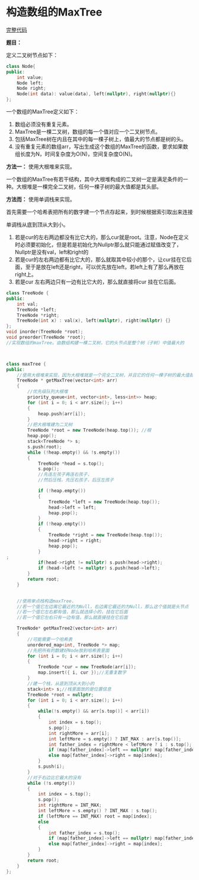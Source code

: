 # 构造数组的MaxTree
[完整代码](ttps://github.com/ludandandan/Programmer-interview-guide/blob/master/Chapter01_AdvancedVideo/maxTree.cpp)

**题目：**

定义二叉树节点如下：
```c++
class Node{
public:
    int value;
    Node left;
    Node right;
    Node(int data): value(data), left(nullptr), right(nullptr){}
};
```

一个数组的MaxTree定义如下：

1. 数组必须没有重复元素。
2. MaxTree是一棵二叉树，数组的每一个值对应一个二叉树节点。
3. 包括MaxTree树在内且在其中的每一棵子树上，值最大的节点都是树的头。
4. 没有重复元素的数组arr，写出生成这个数组的MaxTree的函数，要求如果数组长度为N，时间复杂度为O(N)，空间复杂度O(N)。


**方法一：** 使用大根堆来实现。

一个数组的MaxTree有若干结构，其中大根堆构成的二叉树一定是满足条件的一种。大根堆是一棵完全二叉树，任何一棵子树的最大值都是其头部。


**方法而：** 使用单调栈来实现。

首先需要一个哈希表把所有的数字建一个节点存起来，到时候根据索引取出来连接

单调栈从底到顶从大到小。
1. 若是cur的左右两边都没有比它大的，那么cur就是root。注意，Node在定义时必须要初始化，但是若是初始化为Nullptr那么就只能通过赋值改变了，Nullptr是没有val，left和right的
2. 若是cur的左右两边都有比它大的，那么就取其中较小的那个，让cur挂在它后面，至于是放在left还是right，可以优先放在left，若left上有了那么再放在right上。
3. 若是cur 左右两边只有一边有比它大的，那么就直接将cur 挂在它后面。

```c++
class TreeNode {
public:
	int val;
	TreeNode *left;
	TreeNode *right;
	TreeNode(int x) : val(x), left(nullptr), right(nullptr) {}
};
void inorder(TreeNode *root);
void preorder(TreeNode *root);
//实现数组的maxTree。由数组构建一棵二叉树，它的头节点是整个树（子树）中值最大的



class maxTree {
public:
	//使用大根堆来实现，因为大根堆就是一个完全二叉树，并且它的任何一棵子树的最大值就是它的头部
	TreeNode * getMaxTree(vector<int> arr)
	{
		//优先级队列大根堆
		priority_queue<int, vector<int>, less<int>> heap;
		for (int i = 0; i < arr.size(); i++)
		{
			heap.push(arr[i]);
		}
		//把大根堆建为二叉树
		TreeNode *root = new TreeNode(heap.top()); //根
		heap.pop();
		stack<TreeNode *> s;
		s.push(root);
		while (!heap.empty() && !s.empty())
		{
			TreeNode *head = s.top();
			s.pop();
			//先连左孩子再连右孩子，
			//然后压栈，先压右孩子，后压左孩子

			if (!heap.empty())
			{
				TreeNode *left = new TreeNode(heap.top());
				head->left = left;
				heap.pop();
			}
			if (!heap.empty())
			{
				TreeNode *right = new TreeNode(heap.top());
				head->right = right;
				heap.pop();
			}
;
			if(head->right != nullptr) s.push(head->right);
			if (head->left != nullptr) s.push(head->left);
		}
		return root;
	}
	

	//使用单点栈构造maxTree，
	//若一个值它左边离它最近的为Null，右边离它最近的为Null，那么这个值就是头节点
	//若一个值它左右都有值，那么就选择小的，挂在它后面
	//若一个值它左右只有一边有值，那么就直接挂在它后面

	TreeNode* getMaxTree2(vector<int> arr)
	{
		//可能需要一个哈希表
		unordered_map<int, TreeNode *> map;
		//先把所有的数建好Node放到哈希表里面
		for (int i = 0; i < arr.size(); i++)
		{
			TreeNode *cur = new TreeNode(arr[i]);
			map.insert({ i, cur });//无重复数字
		}
		//建一个栈，从底到顶从大到小的
		stack<int> s;//栈里面放的是位置信息
		TreeNode *root = nullptr;
		for (int i = 0; i < arr.size(); i++)
		{
			while(!s.empty() && arr[s.top()] < arr[i])
			{
				int index = s.top();
				s.pop();
				int rightMore = arr[i];
				int leftMore = s.empty() ? INT_MAX : arr[s.top()];
				int father_index = rightMore < leftMore ? i : s.top();
				if (map[father_index]->left == nullptr) map[father_index]->left = map[index];
				else map[father_index]->right = map[index];
			}
			s.push(i);
		}
		//对于右边比它最大的没有
		while (!s.empty())
		{
			int index = s.top();
			s.pop();
			int rightMore = INT_MAX;
			int leftMore = s.empty() ? INT_MAX : s.top();
			if (leftMore == INT_MAX) root = map[index];
			else
			{
				int father_index = s.top();
				if (map[father_index]->left == nullptr) map[father_index]->left = map[index];
				else map[father_index]->right = map[index];
			}
		}
		return root;
	}
};
```